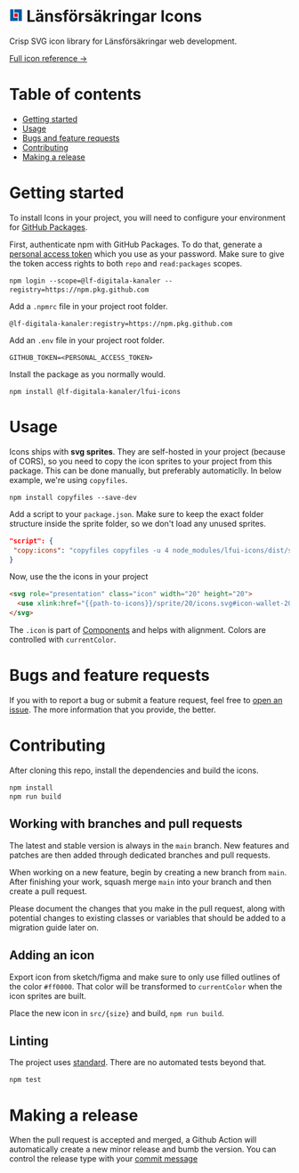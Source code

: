 # <img src="https://github.com/LF-digitala-kanaler/favicon/blob/master/icon.svg" width="24"> Länsförsäkringar Icons

Crisp SVG icon library for Länsförsäkringar web development.

[Full icon reference →](https://lfds.netlify.app/visual-identity/graphics/icons/)

# Table of contents

- [Getting started](#getting-started)
- [Usage](#usage)
- [Bugs and feature requests](#bugs-and-feature-requests)
- [Contributing](#contributing)
- [Making a release](#making-a-release)

# Getting started

To install Icons in your project, you will need to configure your environment for [GitHub Packages][github-packages].

First, authenticate npm with GitHub Packages. To do that, generate a [personal access token][personal-access-token] which you use as your password. Make sure to give the token access rights to both `repo` and `read:packages` scopes.

```
npm login --scope=@lf-digitala-kanaler --registry=https://npm.pkg.github.com
```

Add a `.npmrc` file in your project root folder.

```
@lf-digitala-kanaler:registry=https://npm.pkg.github.com
```

Add an `.env` file in your project root folder.

```
GITHUB_TOKEN=<PERSONAL_ACCESS_TOKEN>
```

Install the package as you normally would.

```
npm install @lf-digitala-kanaler/lfui-icons
```

# Usage

Icons ships with **svg sprites**. They are self-hosted in your project (because of CORS), so you need to copy the icon sprites to your project from this package. This can be done manually, but preferably automaticlly. In below example, we're using `copyfiles`.

```
npm install copyfiles --save-dev
```

Add a script to your `package.json`. Make sure to keep the exact folder structure inside the sprite folder, so we don't load any unused sprites.

```json
"script": {
 "copy:icons": "copyfiles copyfiles -u 4 node_modules/lfui-icons/dist/sprite/**/* src/icons"
}
```

Now, use the the icons in your project

```html
<svg role="presentation" class="icon" width="20" height="20">
  <use xlink:href="{{path-to-icons}}/sprite/20/icons.svg#icon-wallet-20"></use>
</svg>
```

The `.icon` is part of [Components][components] and helps with alignment. Colors are controlled with `currentColor`.

# Bugs and feature requests

If you with to report a bug or submit a feature request, feel free to [open an issue](https://github.com/LF-digitala-kanaler/LFUI-icons/issues/). The more information that you provide, the better.

# Contributing

After cloning this repo, install the dependencies and build the icons.

```
npm install
npm run build
```

## Working with branches and pull requests

The latest and stable version is always in the `main` branch. New features and patches are then added through dedicated branches and pull requests.

When working on a new feature, begin by creating a new branch from `main`. After finishing your work, squash merge `main` into your branch and then create a pull request.

Please document the changes that you make in the pull request, along with potential changes to existing classes or variables that should be added to a migration guide later on.

## Adding an icon

Export icon from sketch/figma and make sure to only use filled outlines of the color `#ff0000`. That color will be transformed to `currentColor` when the icon sprites are built.

Place the new icon in `src/{size}` and build, `npm run build`.

## Linting

The project uses [standard][standard]. There are no automated tests beyond that.

```
npm test
```

# Making a release

When the pull request is accepted and merged, a Github Action will automatically create a new minor release and bumb the version. You can control the release type with your [commit message](https://github.com/mathieudutour/github-tag-action#bumping)

[components]: https://github.com/LF-digitala-kanaler/LFUI-components
[standard]: https://standardjs.com
[github-packages]: https://docs.github.com/en/packages/working-with-a-github-packages-registry/working-with-the-npm-registry#authenticating-to-github-packages
[personal-access-token]: https://docs.github.com/en/authentication/keeping-your-account-and-data-secure/creating-a-personal-access-token
